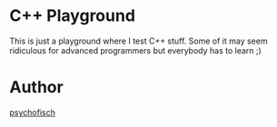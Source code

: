 # C++ Playground
This is just a playground where I test C++ stuff. Some of it may seem ridiculous for advanced programmers but everybody has to learn ;)

# Author
[psychofisch](https://twitter.com/psychofish_ "Twitter")

